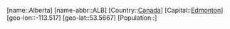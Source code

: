 ﻿---
location: [53.5667,-113.517]
type: State
tags:
- geo/State


SpocWebEntityId: 36003
isDeleted: false
confidential: public

---
[name::Alberta]
[name-abbr::ALB]
[Country::[Canada](geo/Continent/North-America/Canada.md)]
[Capital::[Edmonton](geo/Continent/North-America/Canada/Edmonton.md)]
[geo-lon::-113.517]
[geo-lat::53.5667]
[Population::]

